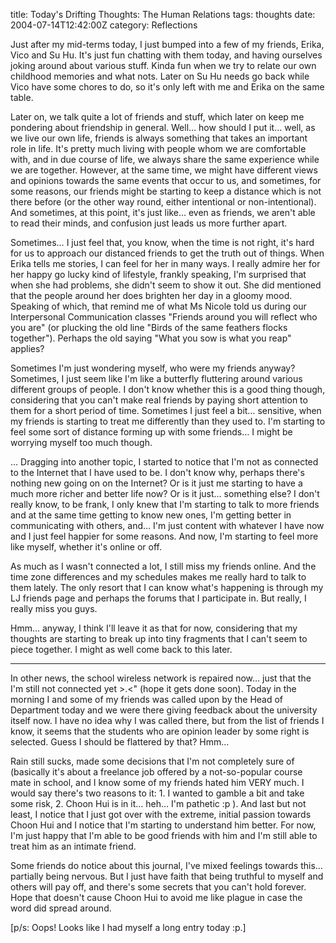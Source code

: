 title: Today's Drifting Thoughts: The Human Relations
tags: thoughts
date: 2004-07-14T12:42:00Z
category: Reflections

Just after my mid-terms today, I just bumped into a few of my friends, Erika, Vico and Su Hu. It's just fun chatting with them today, and having ourselves joking around about various stuff. Kinda fun when we try to relate our own childhood memories and what nots. Later on Su Hu needs go back while Vico have some chores to do, so it's only left with me and Erika on the same table.

Later on, we talk quite a lot of friends and stuff, which later on keep me pondering about friendship in general. Well… how should I put it… well, as we live our own life, friends is always something that takes an important role in life. It's pretty much living with people whom we are comfortable with, and in due course of life, we always share the same experience while we are together. However, at the same time, we might have different views and opinions towards the same events that occur to us, and sometimes, for some reasons, our friends might be starting to keep a distance which is not there before (or the other way round, either intentional or non-intentional). And sometimes, at this point, it's just like… even as friends, we aren't able to read their minds, and confusion just leads us more further apart.

Sometimes… I just feel that, you know, when the time is not right, it's hard for us to approach our distanced friends to get the truth out of things. When Erika tells me stories, I can feel for her in many ways. I really admire her for her happy go lucky kind of lifestyle, frankly speaking, I'm surprised that when she had problems, she didn't seem to show it out. She did mentioned that the people around her does brighten her day in a gloomy mood. Speaking of which, that remind me of what Ms Nicole told us during our Interpersonal Communication classes "Friends around you will reflect who you are" (or plucking the old line "Birds of the same feathers flocks together"). Perhaps the old saying "What you sow is what you reap" applies?

Sometimes I'm just wondering myself, who were my friends anyway? Sometimes, I just seem like I'm like a butterfly fluttering around various different groups of people. I don't know whether this is a good thing though, considering that you can't make real friends by paying short attention to them for a short period of time. Sometimes I just feel a bit… sensitive, when my friends is starting to treat me differently than they used to. I'm starting to feel some sort of distance forming up with some friends… I might be worrying myself too much though.

… Dragging into another topic, I started to notice that I'm not as connected to the Internet that I have used to be. I don't know why, perhaps there's nothing new going on on the Internet? Or is it just me starting to have a much more richer and better life now? Or is it just… something else? I don't really know, to be frank, I only knew that I'm starting to talk to more friends and at the same time getting to know new ones, I'm getting better in communicating with others, and… I'm just content with whatever I have now and I just feel happier for some reasons. And now, I'm starting to feel more like myself, whether it's online or off.

As much as I wasn't connected a lot, I still miss my friends online. And the time zone differences and my schedules makes me really hard to talk to them lately. The only resort that I can know what's happening is through my LJ friends page and perhaps the forums that I participate in. But really, I really miss you guys.

Hmm… anyway, I think I'll leave it as that for now, considering that my thoughts are starting to break up into tiny fragments that I can't seem to piece together. I might as well come back to this later.

---

In other news, the school wireless network is repaired now… just that the I'm still not connected yet >.<" (hope it gets done soon). Today in the morning I and some of my friends was called upon by the Head of Department today and we were there giving feedback about the university itself now. I have no idea why I was called there, but from the list of friends I know, it seems that the students who are opinion leader by some right is selected. Guess I should be flattered by that? Hmm…

Rain still sucks, made some decisions that I'm not completely sure of (basically it's about a freelance job offered by a not-so-popular course mate in school, and I know some of my friends hated him VERY much. I would say there's two reasons to it: 1. I wanted to gamble a bit and take some risk, 2. Choon Hui is in it… heh… I'm pathetic :p ). And last but not least, I notice that I just got over with the extreme, initial passion towards Choon Hui and I notice that I'm starting to understand him better. For now, I'm just happy that I'm able to be good friends with him and I'm still able to treat him as an intimate friend.

Some friends do notice about this journal, I've mixed feelings towards this… partially being nervous. But I just have faith that being truthful to myself and others will pay off, and there's some secrets that you can't hold forever. Hope that doesn't cause Choon Hui to avoid me like plague in case the word did spread around.

[p/s: Oops! Looks like I had myself a long entry today :p.]

